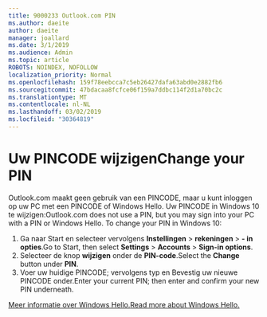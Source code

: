 ```yaml
---
title: 9000233 Outlook.com PIN
ms.author: daeite
author: daeite
manager: joallard
ms.date: 3/1/2019
ms.audience: Admin
ms.topic: article
ROBOTS: NOINDEX, NOFOLLOW
localization_priority: Normal
ms.openlocfilehash: 159f78eebcca7c5eb26427dafa63abd0e2882fb6
ms.sourcegitcommit: 47bdacaa8fcfce06f159a7ddbc114f2d1a70bc2c
ms.translationtype: MT
ms.contentlocale: nl-NL
ms.lasthandoff: 03/02/2019
ms.locfileid: "30364819"
---
```

# <a name="change-your-pin"></a><span data-ttu-id="75270-102">Uw PINCODE wijzigen</span><span class="sxs-lookup"><span data-stu-id="75270-102">Change your PIN</span></span>

<span data-ttu-id="75270-p101">Outlook.com maakt geen gebruik van een PINCODE, maar u kunt inloggen op uw PC met een PINCODE of Windows Hello. Uw PINCODE in Windows 10 te wijzigen:</span><span class="sxs-lookup"><span data-stu-id="75270-p101">Outlook.com does not use a PIN, but you may sign into your PC with a PIN or Windows Hello. To change your PIN in Windows 10:</span></span>

1. <span data-ttu-id="75270-105">Ga naar Start en selecteer vervolgens **Instellingen** > **rekeningen** > **- in opties**.</span><span class="sxs-lookup"><span data-stu-id="75270-105">Go to Start, then select **Settings** > **Accounts** > **Sign-in options**.</span></span>
2. <span data-ttu-id="75270-106">Selecteer de knop **wijzigen** onder de **PIN-code**.</span><span class="sxs-lookup"><span data-stu-id="75270-106">Select the **Change** button under **PIN**.</span></span>
3. <span data-ttu-id="75270-107">Voer uw huidige PINCODE; vervolgens typ en Bevestig uw nieuwe PINCODE onder.</span><span class="sxs-lookup"><span data-stu-id="75270-107">Enter your current PIN; then enter and confirm your new PIN underneath.</span></span>

[<span data-ttu-id="75270-108">Meer informatie over Windows Hello.</span><span class="sxs-lookup"><span data-stu-id="75270-108">Read more about Windows Hello.</span></span>](https://support.microsoft.com/help/17215/)